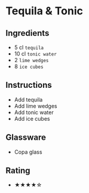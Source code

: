 # Tequila & Tonic

## Ingredients
- 5 cl `tequila`
- 10 cl `tonic water`
- 2 `lime wedges`
- 8 `ice cubes`

## Instructions
- Add tequila
- Add lime wedges
- Add tonic water
- Add ice cubes

## Glassware
- Copa glass

## Rating
- ★★★★☆